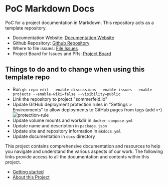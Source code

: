 # PoC Markdown Docs

PoC for a project documentation in Markdown. This repository acts as a template repository.

- Documentation Website: [Documentation Website][doc-website]
- Github Repository: [Github Repository][github-repo]
- Where to file issues: [File Issues][file-issues]
- Project Board for Issues and PRs: [Project Board][project-board]

## Things to do and to change when using this template repo
- Run `gh repo edit --enable-discussions --enable-issues --enable-projects --enable-wiki=false --visibility=public`
- Link the repository to project "sommerfeld.io"
- Update GitHub deployment protection rules in "Settings > Environments" to allow deployments to GitHub pages from tags (add `v*`)
  ![protection-rule](_assets/github-pages-environment-protection.png)
- Update volume mounts and workdir in `docker-compose.yml`
- Update name and description in `package.json`
- Update site and repository information in `mkdocs.yml`
- Update documentation in `docs` directory

This project contains comprehensive documentation and resources to help you navigate and understand the various aspects of our work. The following links provide access to all the documentation and contents within this project.

<!-- TODO ... Sub-Nav (auto-generated) -->

- [Getting started](docs/content/usage/index.md)
- [About this Project](docs/content/about/index.md)

[doc-website]: https://sommerfeld-io.github.io/poc-markdown-docs
[github-repo]: https://github.com/sommerfeld-io/poc-markdown-docs
[file-issues]: https://github.com/sommerfeld-io/poc-markdown-docs/issues
[project-board]: https://github.com/orgs/sommerfeld-io/projects/1/views/17

<!-- !    DO NOT EDIT DIRECTLY !!!!!                              -->
<!-- !    File is auto-generated by pipeline                      -->
<!-- !    Contents are based on files from docs/contents/about    -->
